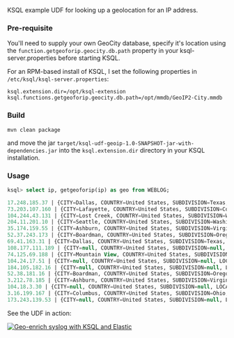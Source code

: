 KSQL example UDF for looking up a geolocation for an IP address.
### Pre-requisite
You'll need to supply your own GeoCity database, specify it's location using the `function.getgeoforip.geocity.db.path` property in your ksql-server.properties before starting KSQL.

For an RPM-based install of KSQL, I set the following properties in `/etc/ksql/ksql-server.properties`:

    ksql.extension.dir=/opt/ksql-extension
    ksql.functions.getgeoforip.geocity.db.path=/opt/mmdb/GeoIP2-City.mmdb

### Build
```
mvn clean package
```

and move the jar `target/ksql-udf-geoip-1.0-SNAPSHOT-jar-with-dependencies.jar` into the `ksql.extension.dir` directory in your KSQL installation. 

### Usage
```sql
ksql> select ip, getgeoforip(ip) as geo from WEBLOG;

17.248.185.37 | {CITY=Dallas, COUNTRY=United States, SUBDIVISION=Texas, LOCATION={LON=-96.8217, LAT=32.7787}}
73.203.107.160 | {CITY=Lafayette, COUNTRY=United States, SUBDIVISION=Colorado, LOCATION={LON=-105.0974, LAT=39.997}}
104.244.43.131 | {CITY=Lost Creek, COUNTRY=United States, SUBDIVISION=West Virginia, LOCATION={LON=-80.3777, LAT=39.1725}}
204.11.201.10 | {CITY=Seattle, COUNTRY=United States, SUBDIVISION=Washington, LOCATION={LON=-122.2972, LAT=47.63}}
35.174.159.55 | {CITY=Ashburn, COUNTRY=United States, SUBDIVISION=Virginia, LOCATION={LON=-77.4728, LAT=39.0481}}
52.37.243.173 | {CITY=Boardman, COUNTRY=United States, SUBDIVISION=Oregon, LOCATION={LON=-119.7143, LAT=45.8491}}
69.41.163.31 | {CITY=Dallas, COUNTRY=United States, SUBDIVISION=Texas, LOCATION={LON=-96.8336, LAT=32.7908}}
108.177.111.189 | {CITY=null, COUNTRY=United States, SUBDIVISION=null, LOCATION={LON=-97.822, LAT=37.751}}
74.125.69.188 | {CITY=Mountain View, COUNTRY=United States, SUBDIVISION=California, LOCATION={LON=-122.0839, LAT=37.3861}}
104.24.17.51 | {CITY=null, COUNTRY=United States, SUBDIVISION=null, LOCATION={LON=-97.822, LAT=37.751}}
184.105.182.16 | {CITY=null, COUNTRY=United States, SUBDIVISION=null, LOCATION={LON=-97.822, LAT=37.751}}
52.38.181.16 | {CITY=Boardman, COUNTRY=United States, SUBDIVISION=Oregon, LOCATION={LON=-119.7143, LAT=45.8491}}
3.212.78.185 | {CITY=Ashburn, COUNTRY=United States, SUBDIVISION=Virginia, LOCATION={LON=-77.4728, LAT=39.0481}}
104.18.3.30 | {CITY=null, COUNTRY=United States, SUBDIVISION=null, LOCATION={LON=-97.822, LAT=37.751}}
3.16.199.167 | {CITY=Columbus, COUNTRY=United States, SUBDIVISION=Ohio, LOCATION={LON=-83.0235, LAT=39.9653}}
173.243.139.53 | {CITY=null, COUNTRY=United States, SUBDIVISION=null, LOCATION={LON=-97.822, LAT=37.751}}

```

See the UDF in action:

[![Geo-enrich syslog with KSQL and Elastic](https://img.youtube.com/vi/sHfp2AIeZGw/0.jpg)](https://www.youtube.com/watch?v=sHfp2AIeZGw)

